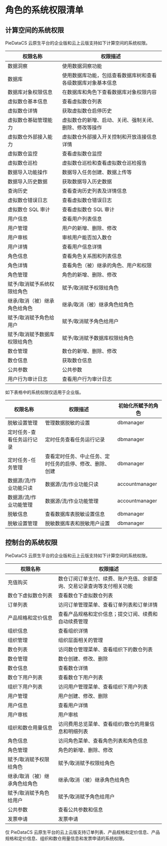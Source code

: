 # 角色的系统权限清单

## 计算空间的系统权限
PieDataCS 云原生平台的企业版和云上云版支持如下计算空间的系统权限。

|权限名称|权限描述|
|---|---|
|数据洞察|使用数据洞察功能|
|数据库|使用数据库功能，包括查看数据库树和查看各级数据库对象基本信息|
|数据库对象权限信息|在数据库和角色下查看数据库对象权限内容|
|虚拟数仓基本信息|查看虚拟数仓列表|
|虚拟数仓详情|获取虚拟数仓启停历史|
|虚拟数仓基础管理能力|虚拟数仓的新增、启动、关闭、强制关闭、删除、修改等操作|
|虚拟数仓外部接入能力|虚拟数仓外部接入开关控制和开放连接信息详情|
|虚拟数仓监控|查看虚拟数仓监控|
|虚拟数仓巡检|虚拟数仓巡检和查看虚拟数仓巡检报告|
|数据导入功能操作|数据导入任务创建、数据上传等|
|数据导入历史数据|获取数据导入历史数据|
|查询历史|查看查询历史列表及详情信息|
|虚拟数仓错误日志|查看虚拟数仓错误日志|
|虚拟数仓 SQL 审计|查看虚拟数仓 SQL 审计|
|用户信息|查看用户列表信息|
|用户管理|用户的新增、删除、修改|
|用户审核|审核用户能否加入数仓|
|用户详情|查看用户信息详情|
|角色信息|查看角色关系图和列表信息|
|角色详情|查看角色（被）继承的角色、用户和权限|
|角色管理|角色的新增、删除、修改|
|赋予/取消赋予系统权限给角色|赋予/取消赋予权限给角色|
|继承/取消（被）继承角色给角色|继承/取消（被）继承角色给角色|
|赋予/取消赋予角色给用户|赋予/取消赋予角色给用户|
|赋予/取消赋予数据库权限给角色|赋予/取消赋予数据库权限给角色|
|数仓管理|数仓的新增、删除、修改|
|数仓信息|获取数仓信息|
|公共参数|公共参数|
|用户行为审计日志|查看用户行为审计日志|

如下表格中的系统权限仅适用于企业版。

|权限名称|权限描述|初始化所赋予的角色|
|---|---|---|
|脱敏设置管理|管理数据脱敏的设置|dbmanager|
|定时任务-查看任务运行记录|定时任务查看任务运行记录|dbmanager|
|定时任务-任务管理|查看定时任务、中止任务、定时任务的启停、修改、删除、创建|dbmanager|
|数据源/流/作业功能只读|数据源/流/作业功能只读|accountmanager|
|数据源/流/作业功能管理|数据源/流/作业功能管理|accountmanager|
|脱敏信息|查看数据库表脱敏设置信息|dbmanager|
|脱敏设置管理|脱敏数据库表和脱敏用户设置|dbmanager|

## 控制台的系统权限

PieDataCS 云原生平台的企业版和云上云版支持如下计算空间的系统权限。

|权限名称|权限描述|
|---|---|
|充值购买|数仓订阅订单支付、续费、账户充值、余额查询、交易记录查询等支付相关功能|
|数仓下虚拟数仓列表|查看数仓下虚拟数仓列表|
|订单列表|访问订单管理菜单、查看订单列表和订单详情|
|产品规格和定价信息|查看产品规格和定价信息；提交订阅、续费和自动续费管理|
|组织信息|查看组织详情|
|组织管理|组织层面相关的管理|
|数仓列表|访问数仓管理菜单、查看组织下的数仓列表|
|数仓管理|数仓创建、修改、删除|
|数仓信息|查看数仓详情|
|数仓下用户列表|查看数仓下用户列表|
|组织下用户列表|访问用户管理菜单、查看组织下用户列表|
|用户管理|用户创建、修改、删除|
|用户信息|查看用户详情|
|用户审核|用户审核|
|组织和数仓用量信息|访问费用总览菜单、查看组织/数仓的用量信息和明细列表|
|角色信息|访问角色菜单、查看角色列表和角色信息|
|角色管理|角色的新增、删除、修改|
|赋予/取消赋予权限给角色|赋予/取消赋予权限给角色|
|继承/取消（被）继承角色给角色|继承/取消（被）继承角色给角色|
|赋予/取消赋予角色给用户|赋予/取消赋予角色给用户|
|公共参数|查看公共参数和信息|
|发票申请|发票申请|


<note type="attention">
      <p> 仅 PieDataCS 云原生平台的云上云版支持订单列表、产品规格和定价信息、产品规格和定价信息、组织和数仓用量信息和发票申请的系统权限。</p>   
</note>